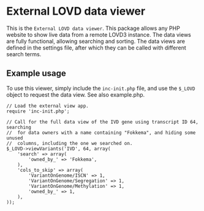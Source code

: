 # External LOVD data viewer
This is the `External LOVD data viewer`. This package allows any PHP website to
 show live data from a remote LOVD3 instance.
The data views are fully functional, allowing searching and sorting.
The data views are defined in the settings file, after which they can be called
 with different search terms.

## Example usage
To use this viewer, simply include the `inc-init.php` file, and use the `$_LOVD`
 object to request the data view. See also example.php.

```
// Load the external view app.
require 'inc-init.php';

// Call for the full data view of the IVD gene using transcript ID 64, searching
//  for data owners with a name containing "Fokkema", and hiding some unused
//  columns, including the one we searched on.
$_LOVD->viewVariants('IVD', 64, array(
    'search' => array(
        'owned_by_' => 'Fokkema',
    ),
    'cols_to_skip' => array(
        'VariantOnGenome/ISCN' => 1,
        'VariantOnGenome/Segregation' => 1,
        'VariantOnGenome/Methylation' => 1,
        'owned_by_' => 1,
    ),
));
```
